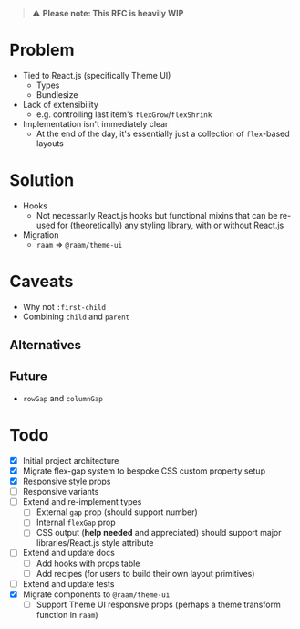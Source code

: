 > ⚠️ **Please note: This RFC is heavily WIP**

# Problem

- Tied to React.js (specifically Theme UI)
  - Types
  - Bundlesize
- Lack of extensibility
  - e.g. controlling last item's `flexGrow`/`flexShrink`
- Implementation isn't immediately clear
  - At the end of the day, it's essentially just a collection of `flex`-based layouts

# Solution

- Hooks
  - Not necessarily React.js hooks but functional mixins that can be re-used for (theoretically) any styling library, with or without React.js
- Migration
  - `raam` => `@raam/theme-ui`

# Caveats

- Why not `:first-child`
- Combining `child` and `parent`

## Alternatives

## Future

- `rowGap` and `columnGap`

# Todo

- [x] Initial project architecture
- [x] Migrate flex-gap system to bespoke CSS custom property setup
- [x] Responsive style props
- [ ] Responsive variants
- [ ] Extend and re-implement types
  - [ ] External `gap` prop (should support number)
  - [ ] Internal `flexGap` prop
  - [ ] CSS output (**help needed** and appreciated) should support major libraries/React.js style attribute
- [ ] Extend and update docs
  - [ ] Add hooks with props table
  - [ ] Add recipes (for users to build their own layout primitives)
- [ ] Extend and update tests
- [x] Migrate components to `@raam/theme-ui`
  - [ ] Support Theme UI responsive props (perhaps a theme transform function in `raam`)
